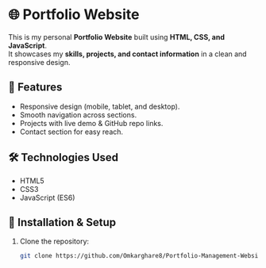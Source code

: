 # 🌐 Portfolio Website  

This is my personal **Portfolio Website** built using **HTML, CSS, and JavaScript**.  
It showcases my **skills, projects, and contact information** in a clean and responsive design.  

## 🚀 Features  
- Responsive design (mobile, tablet, and desktop).  
- Smooth navigation across sections.  
- Projects with live demo & GitHub repo links.  
- Contact section for easy reach.  

## 🛠️ Technologies Used  
- HTML5  
- CSS3  
- JavaScript (ES6)  

## 📂 Installation & Setup  
1. Clone the repository:  
   ```bash
   git clone https://github.com/Omkarghare8/Portfolio-Management-Website.git

